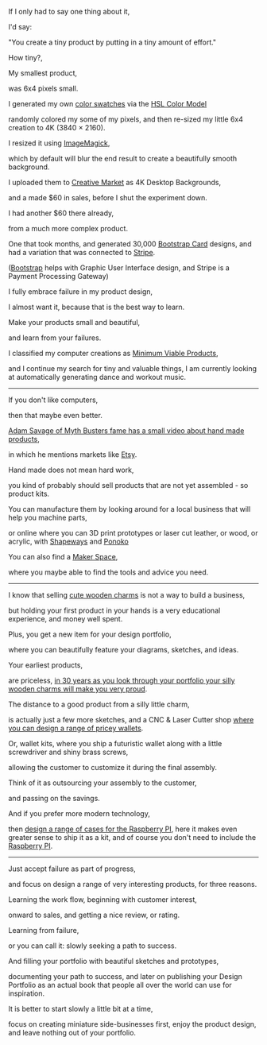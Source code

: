 If I only had to say one thing about it,

I'd say:

"You create a tiny product by putting in a tiny amount of effort."

How tiny?,

My smallest product,

was 6x4 pixels small.

I generated my own [color swatches](https://colorhunt.co/) via the [HSL Color Model](https://www.youtube.com/watch?v=NAw2_NtGNaA)

randomly colored my some of my pixels, and then re-sized my little 6x4 creation to 4K (3840 × 2160).

I resized it using [ImageMagick](https://www.youtube.com/watch?v=Sy_2Dncb26s),

which by default will blur the end result to create a beautifully smooth background.

I uploaded them to [Creative Market](https://creativemarket.com/) as 4K Desktop Backgrounds,

and a made $60 in sales, before I shut the experiment down.

I had another $60 there already,

from a much more complex product.

One that took months, and generated 30,000 [Bootstrap Card](https://getbootstrap.com/docs/5.0/components/card/) designs, and had a variation that was connected to [Stripe](https://www.youtube.com/watch?v=1XKRxeo9414).

([Bootstrap](https://www.youtube.com/watch?v=I7CfaDYzTVM) helps with Graphic User Interface design, and Stripe is a Payment Processing Gateway)

I fully embrace failure in my product design,

I almost want it, because that is the best way to learn.

Make your products small and beautiful,

and learn from your failures.

I classified my computer creations as [Minimum Viable Products](https://www.youtube.com/watch?v=kmfC-i9WgH0),

and I continue my search for tiny and valuable things, I am currently looking at automatically generating dance and workout music.

---

If you don't like computers,

then that maybe even better.

[Adam Savage of Myth Busters fame has a small video about hand made products](https://www.youtube.com/watch?v=nZZlEbttaO0),

in which he mentions markets like [Etsy](https://www.youtube.com/watch?v=_UISLd3-KN8).

Hand made does not mean hard work,

you kind of probably should sell products that are not yet assembled - so product kits.

You can manufacture them by looking around for a local business that will help you machine parts,

or online where you can 3D print prototypes or laser cut leather, or wood, or acrylic, with [Shapeways](https://www.youtube.com/watch?v=yaxwSVr3cl8) and [Ponoko](https://www.youtube.com/watch?v=ZOTUw6Iz2GY)

You can also find a [Maker Space](https://www.youtube.com/watch?v=wti6FMvDAE4),

where you maybe able to find the tools and advice you need.

---

I know that selling [cute wooden charms](https://www.youtube.com/watch?v=ZOTUw6Iz2GY) is not a way to build a business,

but holding your first product in your hands is a very educational experience, and money well spent.

Plus, you get a new item for your design portfolio,

where you can beautifully feature your diagrams, sketches, and ideas.

Your earliest products,

are priceless, [in 30 years as you look through your portfolio your silly wooden charms will make you very proud](https://www.youtube.com/watch?v=ex2ALzWigB8).

The distance to a good product from a silly little charm,

is actually just a few more sketches, and a CNC & Laser Cutter shop [where you can design a range of pricey wallets](https://www.trayvax.com/).

Or, wallet kits, where you ship a futuristic wallet along with a little screwdriver and shiny brass screws,

allowing the customer to customize it during the final assembly.

Think of it as outsourcing your assembly to the customer,

and passing on the savings.

And if you prefer more modern technology,

then [design a range of cases for the Raspberry PI](https://www.etsy.com/search?q=Raspberry+PI+Case), here it makes even greater sense to ship it as a kit, and of course you don't need to include the [Raspberry PI](https://www.youtube.com/watch?v=EKPobkb1N6o\&t=20).

---

Just accept failure as part of progress,

and focus on design a range of very interesting products, for three reasons.

Learning the work flow, beginning with customer interest,

onward to sales, and getting a nice review, or rating.

Learning from failure,

or you can call it: slowly seeking a path to success.

And filling your portfolio with beautiful sketches and prototypes,

documenting your path to success, and later on publishing your Design Portfolio as an actual book that people all over the world can use for inspiration.

It is better to start slowly a little bit at a time,

focus on creating miniature side-businesses first, enjoy the product design, and leave nothing out of your portfolio.
